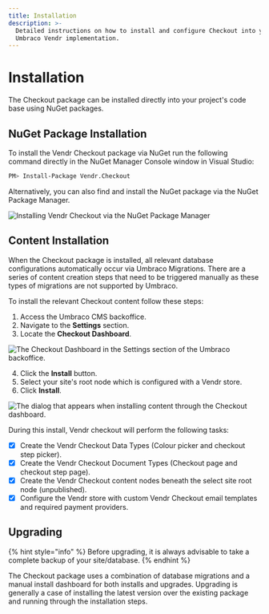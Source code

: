 ```yaml
---
title: Installation
description: >-
  Detailed instructions on how to install and configure Checkout into your
  Umbraco Vendr implementation.
---
```


# Installation

The Checkout package can be installed directly into your project's code base using NuGet packages.

## NuGet Package Installation

To install the Vendr Checkout package via NuGet run the following command directly in the NuGet Manager Console window in Visual Studio:

```bash
PM> Install-Package Vendr.Checkout
```

Alternatively, you can also find and install the NuGet package via the NuGet Package Manager.

![Installing Vendr Checkout via the NuGet Package Manager](../media/checkout/nuget\_package.png)

## Content Installation

When the Checkout package is installed, all relevant database configurations automatically occur via Umbraco Migrations. There are a series of content creation steps that need to be triggered manually as these types of migrations are not supported by Umbraco.

To install the relevant Checkout content follow these steps:

1. Access the Umbraco CMS backoffice.
2. Navigate to the **Settings** section.
3. Locate the **Checkout Dashboard**.

![The Checkout Dashboard in the Settings section of the Umbraco backoffice.](../media/checkout/install\_dashboard.png)

4. Click the **Install** button.
5. Select your site's root node which is configured with a Vendr store.
6. Click **Install**.

![The dialog that appears when installing content through the Checkout dashboard.](../media/checkout/install\_dashboard\_dialog.png)

During this install, Vendr checkout will perform the following tasks:

* [x] Create the Vendr Checkout Data Types (Colour picker and checkout step picker).
* [x] Create the Vendr Checkout Document Types (Checkout page and checkout step page).
* [x] Create the Vendr Checkout content nodes beneath the select site root node (unpublished).
* [x] Configure the Vendr store with custom Vendr Checkout email templates and required payment providers.

## Upgrading

{% hint style="info" %}
Before upgrading, it is always advisable to take a complete backup of your site/database.
{% endhint %}

The Checkout package uses a combination of database migrations and a manual install dashboard for both installs and upgrades. Upgrading is generally a case of installing the latest version over the existing package and running through the installation steps.
